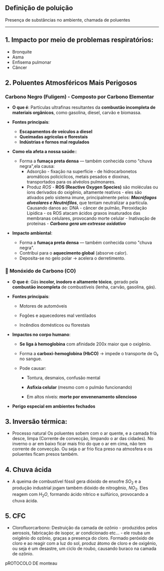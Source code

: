 ## Definição de poluição

Presença de substâncias no ambiente, chamada de poluentes

----
## **1. Impacto por meio de problemas respiratórios:**

- Bronquite
- Asma
- Enfisema pulmonar
- Câncer

## **2. Poluentes Atmosféricos Mais Perigosos**

###  **Carbono Negro (Fuligem) - Composto por Carbono Elementar**

- **O que é**: Partículas ultrafinas resultantes da **combustão incompleta de materiais orgânicos**, como gasolina, diesel, carvão e biomassa.

- **Fontes principais**:
    - **Escapamentos de veículos a diesel**
    - **Queimadas agrícolas e florestais**
    - **Indústrias e fornos mal regulados**

- **Como ela afeta a nossa saúde:**:
    - Forma a **fumaça preta densa** — também conhecida como "chuva negra",ela causa:
	    - Adsorção - fixação na superfície - de hidrocarbonetos aromáticos policíclicos, metais pesados e dioxinas, transportados para os alvéolos pulmonares. 
	    - Produz $ROS$ - **ROS (Reactive Oxygen Species)** são moléculas ou íons derivados do oxigênio, altamente reativos - eles são ativados pelo sistema imune, principalmente pelos: ***Macrófagos alveolares e Neutrófilos***, que tentam neutralizar a partícula. Causando danos ao: DNA - câncer de pulmão, Peroxidação Lipídica - os ROS atacam ácidos graxos insaturados das membranas celulares, provocando morte celular - Inativação de proteínas - ***Carbono gera um extresse oxidativo***

- **Impacto ambiental**:
    - Forma a **fumaça preta densa** — também conhecida como "chuva negra".
    - Contribui para o **aquecimento global** (absorve calor).
    - Deposita-se no gelo polar → acelera o derretimento.

### 🚫 **Monóxido de Carbono (CO)**

- **O que é**: Gás **incolor, inodoro e altamente tóxico**, gerado pela **combustão incompleta** de combustíveis (lenha, carvão, gasolina, gás).
    
- **Fontes principais**:
    
    - Motores de automóveis
        
    - Fogões e aquecedores mal ventilados
        
    - Incêndios domésticos ou florestais
        
- **Impactos no corpo humano**:
    
    - **Se liga à hemoglobina** com afinidade 200x maior que o oxigênio.
        
    - Forma a **carboxi-hemoglobina (HbCO)** → impede o transporte de O₂ no sangue.
        
    - Pode causar:
        
        - Tontura, desmaios, confusão mental
            
        - **Asfixia celular** (mesmo com o pulmão funcionando)
            
        - Em altos níveis: **morte por envenenamento silencioso**
            
- **Perigo especial em ambientes fechados**

## 3. Inversão térmica:

- Processo natural
Os poluentes sobem com o ar quente, e a camada fria desce, limpa (Corrente de convecção, limpando o ar das cidades). No inverno  o ar em baixo ficar mais frio do que o ar em cima, não tem corrente de convecção. Ou seja o ar frio fica preso na atmosfera e os poluentes ficam presos também.

## 4. Chuva ácida

- A queima de combustível fóssil gera dióxido de enxofre  $SO_2$ e a produção industrial jogam também dióxido de nitrogênio, $NO_2$. Eles reagem com $H_2O$, formando ácido nítrico e sulfúrico, provocando a chuva ácida. 


## 5. CFC 

- Clorofluorcarbono: Destruição da camada de ozônio - produzidos pelos aerosois, fabricação de isopor, ar condicionado etc... - ele rouba um oxigênio do ozônio, graças a presença do cloro. Formado peróxido de cloro e ao reagir com a luz do sol, produz átomo de cloro e de oxigênio, ou seja é um desastre, um ciclo de roubo, causando buraco na camada de ozônio. 


pROTOCOLO DE monteau 